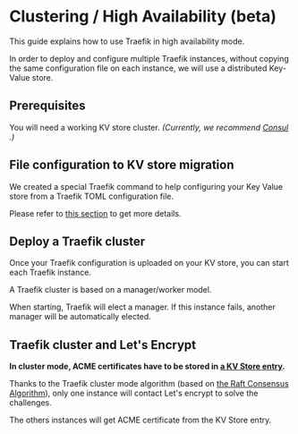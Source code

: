 # Clustering / High Availability (beta)

This guide explains how to use Traefik in high availability mode.

In order to deploy and configure multiple Traefik instances, without copying the same configuration file on each instance, we will use a distributed Key-Value store.

## Prerequisites

You will need a working KV store cluster.
_(Currently, we recommend [Consul](https://consul.io) .)_

## File configuration to KV store migration

We created a special Traefik command to help configuring your Key Value store from a Traefik TOML configuration file.

Please refer to [this section](/user-guide/kv-config/#store-configuration-in-key-value-store) to get more details.

## Deploy a Traefik cluster

Once your Traefik configuration is uploaded on your KV store, you can start each Traefik instance.

A Traefik cluster is based on a manager/worker model.

When starting, Traefik will elect a manager.
If this instance fails, another manager will be automatically elected.

## Traefik cluster and Let's Encrypt

**In cluster mode, ACME certificates have to be stored in [a KV Store entry](/configuration/acme/#as-a-key-value-store-entry).**

Thanks to the Traefik cluster mode algorithm (based on [the Raft Consensus Algorithm](https://raft.github.io/)), only one instance will contact Let's encrypt to solve the challenges.

The others instances will get ACME certificate from the KV Store entry.
